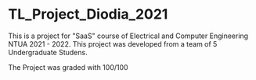 # TL_Project_Diodia_2021

This is a project for "SaaS" course of Electrical and Computer Engineering NTUA 2021 - 2022.
This project was developed from a team of 5 Undergraduate Studens.

The Project was graded with 100/100
